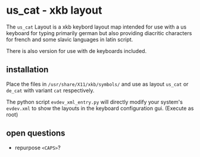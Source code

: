 # us_cat - xkb layout

The `us_cat` Layout is a xkb keybord layout map intended for use
with a us keyboard for typing primarily german but also providing
diacritic characters for french and some slavic languages in latin script.

There is also version for use with de keyboards included.

## installation

Place the files in `/usr/share/X11/xkb/symbols/` 
and use as layout `us_cat` or `de_cat` with variant `cat` respectively.

The python script `evdev_xml_entry.py` will directly modify your system's `evdev.xml`
to show the layouts in the keyboard configuration gui. (Execute as root)

## open questions

- repurpose `<CAPS>`?

